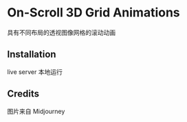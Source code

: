 # On-Scroll 3D Grid Animations

具有不同布局的透视图像网格的滚动动画

## Installation

live server 本地运行

## Credits

图片来自 Midjourney
